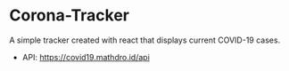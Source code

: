 # Corona-Tracker

A simple tracker created with react that displays current COVID-19 cases.

- API: https://covid19.mathdro.id/api